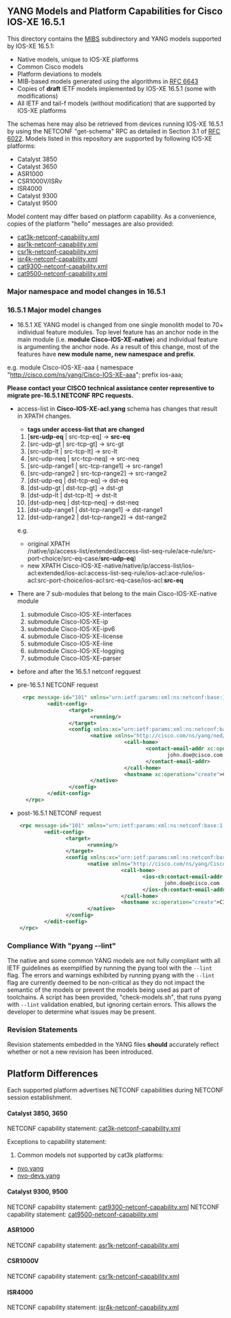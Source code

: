 ## YANG Models and Platform Capabilities for Cisco IOS-XE 16.5.1

This directory contains the [MIBS](MIBS) subdirectory and YANG models supported by IOS-XE 16.5.1:

* Native models, unique to IOS-XE platforms
* Common Cisco models
* Platform deviations to models
* MIB-based models generated using the algorithms in [RFC 6643](https://tools.ietf.org/html/rfc6643)
* Copies of **draft** IETF models implemented by IOS-XE 16.5.1 (some with modifications)
* All IETF and tail-f models (without modification) that are supported by IOS-XE platforms 

The schemas here may also be retrieved from devices running IOS-XE 16.5.1 by using the NETCONF "get-schema" RPC as detailed in Section 3.1 of [RFC 6022](https://tools.ietf.org/html/rfc6022). Models listed in this repository are supported by following IOS-XE platforms:

* Catalyst 3850 
* Catalyst 3650
* ASR1000
* CSR1000V/ISRv
* ISR4000
* Catalyst 9300
* Catalyst 9500

Model content may differ based on platform capability. As a convenience, copies of the platform "hello" messages are also provided:

* [cat3k-netconf-capability.xml](cat3k-netconf-capability.xml)
* [asr1k-netconf-capability.xml](asr1k-netconf-capability.xml)
* [csr1k-netconf-capability.xml](csr1k-netconf-capability.xml)
* [isr4k-netconf-capability.xml](isr4k-netconf-capability.xml)
* [cat9300-netconf-capability.xml](cat9300-netconf-capability.xml)
* [cat9500-netconf-capability.xml](cat9500-netconf-capability.xml)

### Major namespace and model changes in 16.5.1

### 16.5.1 Major model changes
  * 16.5.1 XE YANG model is changed from one single monolith model to 70+ individual feature modules. Top level feature has an anchor node in the main module (i.e. **module Cisco-IOS-XE-native**) and individual feature is argumenting the anchor node. As a result of this change, most of the features have **new module name, new namespace and prefix**.
 
 e.g.
  module Cisco-IOS-XE-aaa {
  namespace "http://cisco.com/ns/yang/Cisco-IOS-XE-aaa";
  prefix ios-aaa;

   **Please contact your CISCO technical assistance center representive to migrate pre-16.5.1 NETCONF RPC requests.**

  * access-list in **Cisco-IOS-XE-acl.yang** schema has changes that result in XPATH changes. 

    *  **tags under access-list that are changed**

     1. [**src-udp-eq**  | src-tcp-eq]  -> **src-eq**
     2. [src-udp-gt  | src-tcp-gt]  -> src-gt
     3. [src-udp-lt  | src-tcp-lt]  -> src-lt
     4. [src-udp-neq | src-tcp-neq] -> src-neq
     5. [src-udp-range1 | src-tcp-range1] -> src-range1
     6. [src-udp-range2 | src-tcp-range2] -> src-range2
     7. [dst-udp-eq  | dst-tcp-eq]  -> dst-eq
     8. [dst-udp-gt  | dst-tcp-gt]  -> dst-gt
     9. [dst-udp-lt  | dst-tcp-lt]  -> dst-lt
     10. [dst-udp-neq | dst-tcp-neq] -> dst-neq
     11. [dst-udp-range1 | dst-tcp-range1] -> dst-range1
     12. [dst-udp-range2 | dst-tcp-range2] -> dst-range2

     e.g.
      * original XPATH   
    /native/ip/access-list/extended/access-list-seq-rule/ace-rule/src-port-choice/src-eq-case/**src-udp-eq**)
      * new XPATH
    Cisco-IOS-XE-native/native/ip/access-list/ios-acl:extended/ios-acl:access-list-seq-rule/ios-acl:ace-rule/ios-acl:src-port-choice/ios-acl:src-eq-case/ios-acl:**src-eq**
  
  * There are 7 sub-modules that belong to the main Cisco-IOS-XE-native module

    1. submodule Cisco-IOS-XE-interfaces 
    2. submodule Cisco-IOS-XE-ip 
    3. submodule Cisco-IOS-XE-ipv6 
    4. submodule Cisco-IOS-XE-license 
    5. submodule Cisco-IOS-XE-line 
    6. submodule Cisco-IOS-XE-logging 
    7. submodule Cisco-IOS-XE-parser 

  * before and after the 16.5.1 netconf regquest
   * pre-16.5.1 NETCONF request
  ``` xml
       <rpc message-id="101" xmlns="urn:ietf:params:xml:ns:netconf:base:1.0">
               <edit-config>
                      <target>
                             <running/>
                      </target>
                      <config xmlns:xc="urn:ietf:params:xml:ns:netconf:base:1.0">
                             <native xmlns="http://cisco.com/ns/yang/ned/ios">
                                        <call-home>
                                               <contact-email-addr xc:operation="create"> 
                                                      john.doe@cisco.com
                                               </contact-email-addr>
                                        </call-home>
                                        <hostname xc:operation="create">CISCO</hostname>
                             </native>
                      </config>
               </edit-config>
        </rpc>
   ``` 

   * post-16.5.1 NETCONF request

   ``` xml
       <rpc message-id="101" xmlns="urn:ietf:params:xml:ns:netconf:base:1.0">
               <edit-config>
                      <target>
                             <running/>
                      </target>
                      <config xmlns:xc="urn:ietf:params:xml:ns:netconf:base:1.0">             
                             <native xmlns="http://cisco.com/ns/yang/Cisco-IOS-XE-native" xmlns:ios-ch="http://cisco.com/ns/yang/Cisco-IOS-XE-call-home">                    
                                        <call-home>                            
                                               <ios-ch:contact-email-addr xc:operation="create">
                                                      john.doe@cisco.com 
                                               </ios-ch:contact-email-addr>                                                         
                                        </call-home>
                                     <hostname xc:operation="create">CISCO</hostname>
                             </native>
                      </config>
               </edit-config>
       </rpc>
   ```

### Compliance With "pyang --lint"

The native and some common YANG models are not fully compliant with all IETF guidelines as exemplified by running the pyang tool with the ```--lint``` flag. The errors and warnings exhibited by running pyang with the ```--lint``` flag are currently deemed to be non-critical as they do not impact the semantic of the models or prevent the models being used as part of toolchains. A script has been provided, "check-models.sh", that runs pyang with ```--lint``` validation enabled, but ignoring certain errors. This allows the developer to determine what issues may be present.


### Revision Statements

Revision statements embedded in the YANG files **should** accurately reflect whether or not a new revision has been introduced.


## Platform Differences

Each supported platform advertises NETCONF capabilities during NETCONF session establishment. 

#### Catalyst 3850, 3650

NETCONF capability statement: [cat3k-netconf-capability.xml](cat3k-netconf-capability.xml)

Exceptions to capability statement:

1. Common models not supported by cat3k platforms:

  - [nvo.yang](nvo.yang)
  - [nvo-devs.yang](nvo-devs.yang)

#### Catalyst 9300, 9500
NETCONF capability statement: [cat9300-netconf-capability.xml](cat9300-netconf-capability.xml)
NETCONF capability statement: [cat9500-netconf-capability.xml](cat9500-netconf-capability.xml)

#### ASR1000
NETCONF capability statement: [asr1k-netconf-capability.xml](asr1k-netconf-capability.xml)
#### CSR1000V
NETCONF capability statement: [csr1k-netconf-capability.xml](csr1k-netconf-capability.xml)
#### ISR4000
NETCONF capability statement: [isr4k-netconf-capability.xml](isr4k-netconf-capability.xml)

